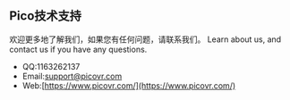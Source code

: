 ## Pico技术支持
欢迎更多地了解我们，如果您有任何问题，请联系我们。
Learn about us, and contact us if you have any questions. 
- QQ:1163262137
- Email:support@picovr.com
- Web:[https://www.picovr.com/](https://www.picovr.com/)
